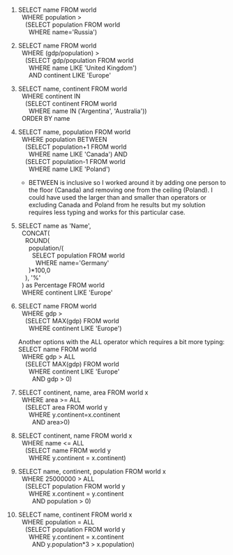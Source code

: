#

1. SELECT name FROM world  
      WHERE population >   
        (SELECT population FROM world  
          WHERE name='Russia')  
  
2. SELECT name FROM world  
      WHERE (gdp/population) >  
        (SELECT gdp/population FROM world  
          WHERE name LIKE 'United Kingdom')  
          AND continent LIKE 'Europe'  
  
3. SELECT name, continent FROM world  
      WHERE continent IN  
        (SELECT continent FROM world  
          WHERE name IN ('Argentina', 'Australia'))  
      ORDER BY name  
  
4. SELECT name, population FROM world  
      WHERE population BETWEEN  
        (SELECT population+1 FROM world  
          WHERE name LIKE 'Canada') AND  
        (SELECT population-1 FROM world  
          WHERE name LIKE 'Poland')  
        
    * BETWEEN is inclusive so I worked around it by adding one person to the floor (Canada) and removing one from the ceiling (Poland). I could have used the larger than and smaller than operators or excluding Canada and Poland from he results but my solution requires less typing and works for  this particular case.  
  
5. SELECT name as 'Name',  
      CONCAT(  
        ROUND(  
          population/(  
            SELECT population FROM world  
              WHERE name='Germany'  
          )*100,0  
        ), '%'  
      ) as Percentage FROM world  
      WHERE continent LIKE 'Europe'  
  
6. SELECT name FROM world  
      WHERE gdp >   
        (SELECT MAX(gdp) FROM world   
          WHERE continent LIKE 'Europe')  
  
    Another options with the ALL operator which requires a bit more typing:    
    SELECT name FROM world  
      WHERE gdp > ALL  
        (SELECT MAX(gdp) FROM world   
          WHERE continent LIKE 'Europe'  
            AND gdp > 0)  
  
7. SELECT continent, name, area FROM world x  
      WHERE area >= ALL  
        (SELECT area FROM world y  
          WHERE y.continent=x.continent  
            AND area>0)  
  
8. SELECT continent, name FROM world x  
      WHERE name <= ALL   
        (SELECT name FROM world y   
          WHERE y.continent = x.continent)  
  
9. SELECT name, continent, population FROM world x  
      WHERE 25000000 > ALL  
        (SELECT population FROM world y  
          WHERE x.continent = y.continent  
            AND population > 0)  
  
10. SELECT name, continent FROM world x   
      WHERE population = ALL  
        (SELECT population FROM world y  
          WHERE y.continent = x.continent  
            AND y.population*3 > x.population)  
